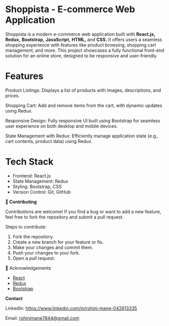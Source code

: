 # Shoppista - E-commerce Web Application

Shoppista is a modern e-commerce web application built with **React.js,** **Redux,** **Bootstrap,** **JavaScript,** **HTML,** and **CSS.** It offers users a seamless shopping experience with features like product browsing, shopping cart management, and more. This project showcases a fully functional front-end solution for an online store, designed to be responsive and user-friendly.




# Features
Product Listings: Displays a list of products with images, descriptions, and prices.

Shopping Cart: Add and remove items from the cart, with dynamic updates using Redux.

Responsive Design: Fully responsive UI built using Bootstrap for seamless user experience on both desktop and mobile devices.

State Management with Redux: Efficiently manage application state (e.g., cart contents, product data) using Redux.

# Tech Stack
- Frontend: React.js
- State Management: Redux
- Styling: Bootstrap, CSS
- Version Control: Git, GitHub

**🤝 Contributing**

Contributions are welcome! If you find a bug or want to add a new feature, feel free to fork the repository and submit a pull request.

Steps to contribute:
1. Fork the repository.
2. Create a new branch for your feature or fix.
3. Make your changes and commit them.
4. Push your changes to your fork.
5. Open a pull request.

📄 Acknowledgements
- [React](https://react.dev/)
- [Redux](https://redux-toolkit.js.org/)
- [Bootstrap](https://getbootstrap.com/)
  

**Contact**

  LinkedIn: https://www.linkedin.com/in/rohini-mane-042613335
  
  Email: rohinimane7844@gmail.com
